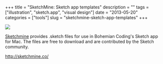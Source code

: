 +++
title = "SketchMine: Sketch app templates"
description = ""
tags = ["illustration", "sketch.app", "visual design"]
date = "2013-05-20"
categories = ["tools"]
slug = "sketchmine-sketch-app-templates"
+++


<div class="tool-screenshot mb1"><a href="http://sketchmine.co/"><img id="bluga-thumbnail-2659" class="bluga-thumbnail custom" src="//media.konigi.com/bluga/
wt52297e6642617_custom.jpg"/></a></div><p><a href="http://sketchmine.co/">Sketchmine</a> provides .sketch files for use in Bohemian Coding's Sketch app for Mac. The files are free to download and are contributed by the Sketch community.</p>

  
<p><a href="http://sketchmine.co/">http://sketchmine.co/</a></p>
      
